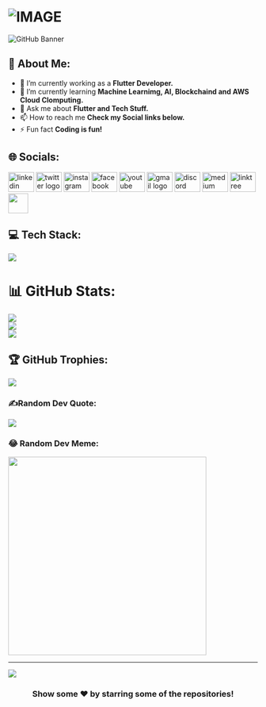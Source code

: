 <h1>
  <picture>
    <source media="(prefers-color-scheme: dark)" srcset="https://readme-typing-svg.demolab.com/?font=Fira+Code&weight=600&size=30&duration=4500&pause=1000&color=FFFFFF&background=301B5D00&vCenter=true&width=435&lines=Hi+👋+I'm+Aakash!">
    <source media="(prefers-color-scheme: light)" srcset="https://readme-typing-svg.demolab.com?font=Fira+Code&weight=600&size=30&duration=4500&pause=1000&color=000000&background=301B5D00&vCenter=true&width=435&lines=Hi+👋+I'm+Aakash!">
    <img alt="IMAGE" src="http://LIGHT_IMAGE_URL.png">
  </picture>
</h1>


<!-- <h2 align="center">A Passionate Flutter Developer from Nepal.</h2>-->

![GitHub Banner](https://user-images.githubusercontent.com/58959408/232639433-cb0aea21-66f0-4508-a771-85e2089c5a87.gif)

## 💫 About Me:
- 🔭 I’m currently working as a **Flutter Developer.**
- 🌱 I’m currently learning **Machine Learnimg, AI, Blockchaind and AWS Cloud Clomputing.**
- 💬 Ask me about **Flutter and Tech Stuff.**
- 📫 How to reach me **Check my Social links below.**
- ⚡ Fun fact **Coding is fun!**


###
## 🌐 Socials:
<div align="left">
    <a href="https://linkedin.com/in/aakash569" target="_blank">
  <img src="https://raw.githubusercontent.com/maurodesouza/profile-readme-generator/master/src/assets/icons/social/linkedin/default.svg" width="52" height="40" alt="linkedin logo"  /></a>
    <a href="https://twitter.com/aakash569" target="_blank">
  <img src="https://raw.githubusercontent.com/maurodesouza/profile-readme-generator/master/src/assets/icons/social/twitter/default.svg" width="52" height="40" alt="twitter logo"  /></a>
    <a href="https://instagram.com/ig_aakash569" target="_blank">
  <img src="https://raw.githubusercontent.com/maurodesouza/profile-readme-generator/master/src/assets/icons/social/instagram/default.svg" width="52" height="40" alt="instagram logo"  /></a>
    <a href="https://facebook.com/aakash569" target="_blank">
  <img src="https://raw.githubusercontent.com/maurodesouza/profile-readme-generator/master/src/assets/icons/social/facebook/default.svg" width="52" height="40" alt="facebook logo"  /></a>     
    <a href="https://youtube.com/@defconOP" target="_blank">
  <img src="https://raw.githubusercontent.com/maurodesouza/profile-readme-generator/master/src/assets/icons/social/youtube/default.svg" width="52" height="40" alt="youtube logo"  /></a>
    <a href="https://aakashrajbanshi58@gmail.com" target="_blank">
  <img src="https://raw.githubusercontent.com/maurodesouza/profile-readme-generator/master/src/assets/icons/social/gmail/default.svg" width="52" height="40" alt="gmail logo"  /></a>
    <a href="https://discord.com/channels/@notyourdefcon" target="_blank"> 
  <img src="https://raw.githubusercontent.com/maurodesouza/profile-readme-generator/master/src/assets/icons/social/discord/default.svg" width="52" height="40" alt="discord logo"  /></a>
    <a href="https://medium.com/aakash569" target="_blank">
  <img src="https://raw.githubusercontent.com/maurodesouza/profile-readme-generator/master/src/assets/icons/social/medium/default.svg" width="52" height="40" alt="medium logo"  /></a>
    <a href="https://linktr.ee/aakash569" target="_blank">
  <img src="https://raw.githubusercontent.com/maurodesouza/profile-readme-generator/master/src/assets/icons/social/linktree/default.svg" width="52" height="40" alt="linktree logo"  /></a>
    <a href="https://zaap.bio/aakash569" target="_blank" rel="noreferrer">
  <img src="https://s3-eu-west-1.amazonaws.com/tpd/logos/60e537346fa87d00016b77cc/0x0.png" width="40" />
  </a>
</div>

<!--<img align="right" alt="Coding" width="230" src="https://media.tenor.com/rePDfDWO3XoAAAAd/hacking.gif%22%E2%80%BA">-->


## 💻 Tech Stack:
<div align="left">
  <a href="#">
    <img src="https://skillicons.dev/icons?i=dart,flutter,firebase,postman,photoshop,xd,figma,wordpress,vscode,androidstudio,git,github,linux&theme=dark" />
  </a>
 
</div>

# 📊 GitHub Stats:
![](https://github-readme-stats.vercel.app/api/top-langs/?username=aakashx58&theme=dark&hide_border=false&include_all_commits=true&count_private=true&layout=compact)<br/>
![](https://github-readme-stats.vercel.app/api?username=aakashx58&theme=dark&hide_border=false&include_all_commits=true&count_private=true)<br/>
![](https://github-readme-streak-stats.herokuapp.com/?user=aakashx58&theme=dark&hide_border=false)<br/>

## 🏆 GitHub Trophies:
![](https://github-profile-trophy.vercel.app/?username=aakashx58&theme=radical&no-frame=false&no-bg=true&margin-w=4)


### ✍️Random Dev Quote:
![](https://quotes-github-readme.vercel.app/api?type=horizontal&theme=vue)


### 😂 Random Dev Meme:
<img src='https://randommeme-five.vercel.app/' style="height: 400px;"/>

<!--### 🔁:
<img align="center" height="150" src="https://gifdb.com/images/thumbnail/coding-function-repeat-eat-sleep-7zxwkklr847mhchm.webp"  />-->


---
[![](https://visitcount.itsvg.in/api?id=aakashx58&icon=0&color=1)](https://visitcount.itsvg.in)

<div align="center">

### Show some ❤️ by starring some of the repositories!

</div>
